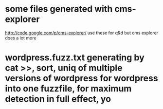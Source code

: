 # some files generated with cms-explorer
http://code.google.com/p/cms-explorer/
use these for q&d but cms explorer does a lot more

# wordpress.fuzz.txt generating by cat >>, sort, uniq of multiple versions of wordpress for wordpress into one fuzzfile, for maximum detection in full effect, yo 
